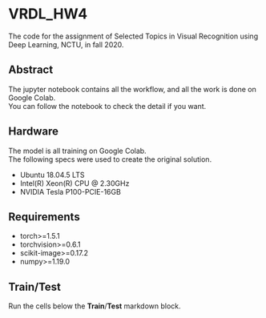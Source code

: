 # VRDL_HW4
The code for the assignment of Selected Topics in Visual Recognition using Deep Learning, NCTU, in fall 2020.

## Abstract

The jupyter notebook contains all the workflow, and all the work is done on Google Colab.  
You can follow the notebook to check the detail if you want.

## Hardware

The model is all training on Google Colab.  
The following specs were used to create the original solution.

- Ubuntu 18.04.5 LTS
- Intel(R) Xeon(R) CPU @ 2.30GHz
- NVIDIA Tesla P100-PCIE-16GB

## Requirements

- torch>=1.5.1
- torchvision>=0.6.1
- scikit-image>=0.17.2
- numpy>=1.19.0

## Train/Test

Run the cells below the **Train**/**Test** markdown block.
